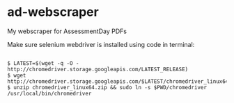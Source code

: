# ad-webscraper
My webscraper for AssessmentDay PDFs

Make sure selenium webdriver is installed using code in terminal:

```

$ LATEST=$(wget -q -O - http://chromedriver.storage.googleapis.com/LATEST_RELEASE)
$ wget http://chromedriver.storage.googleapis.com/$LATEST/chromedriver_linux64.zip
$ unzip chromedriver_linux64.zip && sudo ln -s $PWD/chromedriver /usr/local/bin/chromedriver

```

